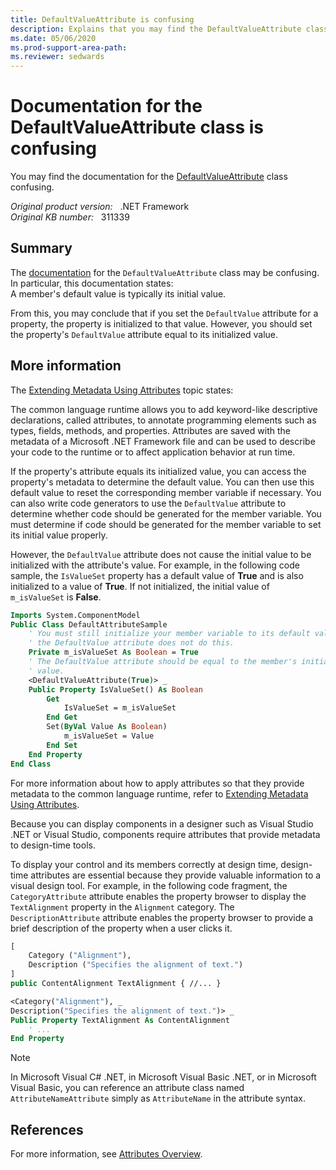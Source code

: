 ```yaml
---
title: DefaultValueAttribute is confusing
description: Explains that you may find the DefaultValueAttribute class documentation confusing.
ms.date: 05/06/2020
ms.prod-support-area-path: 
ms.reviewer: sedwards
---
```

# Documentation for the DefaultValueAttribute class is confusing

You may find the documentation for the [DefaultValueAttribute](/dotnet/api/system.componentmodel.defaultvalueattribute?view=netcore-3.1) class confusing.

_Original product version:_ &nbsp; .NET Framework  
_Original KB number:_ &nbsp; 311339

## Summary

The [documentation](/dotnet/api/system.componentmodel.defaultvalueattribute?view=netcore-3.1) for the `DefaultValueAttribute` class may be confusing. In particular, this documentation states:  
A member's default value is typically its initial value.

From this, you may conclude that if you set the `DefaultValue` attribute for a property, the property is initialized to that value. However, you should set the property's `DefaultValue` attribute equal to its initialized value.

## More information

The [Extending Metadata Using Attributes](/dotnet/standard/attributes/) topic states:

The common language runtime allows you to add keyword-like descriptive declarations, called attributes, to annotate programming elements such as types, fields, methods, and properties. Attributes are saved with the metadata of a Microsoft .NET Framework file and can be used to describe your code to the runtime or to affect application behavior at run time.

If the property's attribute equals its initialized value, you can access the property's metadata to determine the default value. You can then use this default value to reset the corresponding member variable if necessary. You can also write code generators to use the `DefaultValue` attribute to determine whether code should be generated for the member variable. You must determine if code should be generated for the member variable to set its initial value properly.

However, the `DefaultValue` attribute does not cause the initial value to be initialized with the attribute's value. For example, in the following code sample, the `IsValueSet` property has a default value of **True** and is also initialized to a value of **True**. If not initialized, the initial value of `m_isValueSet` is **False**.

```vb
Imports System.ComponentModel
Public Class DefaultAttributeSample
    ' You must still initialize your member variable to its default value;
    ' the DefaultValue attribute does not do this.
    Private m_isValueSet As Boolean = True
    ' The DefaultValue attribute should be equal to the member's initial
    ' value.
    <DefaultValueAttribute(True)> _
    Public Property IsValueSet() As Boolean
        Get
            IsValueSet = m_isValueSet
        End Get
        Set(ByVal Value As Boolean)
            m_isValueSet = Value
        End Set
    End Property
End Class
```

For more information about how to apply attributes so that they provide metadata to the common language runtime, refer to [Extending Metadata Using Attributes](/dotnet/standard/attributes/).

Because you can display components in a designer such as Visual Studio .NET or Visual Studio, components require attributes that provide metadata to design-time tools.

To display your control and its members correctly at design time, design-time attributes are essential because they provide valuable information to a visual design tool. For example, in the following code fragment, the `CategoryAttribute` attribute enables the property browser to display the `TextAlignment` property in the `Alignment` category. The `DescriptionAttribute` attribute enables the property browser to provide a brief description of the property when a user clicks it.

```vb
[
    Category ("Alignment"),
    Description ("Specifies the alignment of text.")
]
public ContentAlignment TextAlignment { //... }
```

```vb
<Category("Alignment"), _
Description("Specifies the alignment of text.")> _
Public Property TextAlignment As ContentAlignment
    ' ...
End Property
```

> [!NOTE]
> In Microsoft Visual C# .NET, in Microsoft Visual Basic .NET, or in Microsoft Visual Basic, you can reference an attribute class named `AttributeNameAttribute` simply as `AttributeName` in the attribute syntax.

## References

For more information, see [Attributes Overview](/dotnet/visual-basic/programming-guide/concepts/attributes/).
